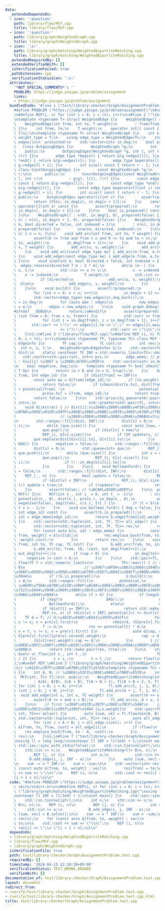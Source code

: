 ```yaml
---
data:
  _extendedDependsOn:
  - icon: ':question:'
    path: library/flow/MCF.cpp
    title: library/flow/MCF.cpp
  - icon: ':question:'
    path: library/graph/WeightedGraph.cpp
    title: library/graph/WeightedGraph.cpp
  - icon: ':x:'
    path: library/graph/matching/WeightedBipartiteMatching.cpp
    title: library/graph/matching/WeightedBipartiteMatching.cpp
  _extendedRequiredBy: []
  _extendedVerifiedWith: []
  _isVerificationFailed: true
  _pathExtension: cpp
  _verificationStatusIcon: ':x:'
  attributes:
    '*NOT_SPECIAL_COMMENTS*': ''
    PROBLEM: https://judge.yosupo.jp/problem/assignment
    links:
    - https://judge.yosupo.jp/problem/assignment
  bundledCode: "#line 1 \"test/library-checker/Graph/AssignmentProblem.test.cpp\"\n\
    #define PROBLEM \"https://judge.yosupo.jp/problem/assignment\"\n#include <bits/stdc++.h>\n\
    \n#define REP(i, n) for (int i = 0; i < (n); i++)\n\n#line 2 \"library/graph/WeightedGraph.cpp\"\
    \ntemplate <typename T> struct WeightedEdge {\n    WeightedEdge() = default;\n\
    \    WeightedEdge(int from, int to, T weight)\n        : from(from), to(to), weight(weight)\
    \ {}\n    int from, to;\n    T weight;\n    operator int() const { return to;\
    \ }\n};\n\ntemplate <typename T> struct WeightedGraph {\n    int n;\n    using\
    \ weight_type = T;\n    using edge_type = WeightedEdge<T>;\n    std::vector<edge_type>\
    \ edges;\n\n  protected:\n    std::vector<int> in_deg;\n    bool prepared;\n \
    \   class OutgoingEdges {\n        WeightedGraph *g;\n        int l, r;\n\n  \
    \    public:\n        OutgoingEdges(WeightedGraph *g, int l, int r) : g(g), l(l),\
    \ r(r) {}\n        edge_type *begin() { return &(g->edges[l]); }\n        edge_type\
    \ *end() { return &(g->edges[r]); }\n        edge_type &operator[](int i) { return\
    \ g->edges[l + i]; }\n        int size() const { return r - l; }\n    };\n   \
    \ class ConstOutgoingEdges {\n        const WeightedGraph *g;\n        int l,\
    \ r;\n\n      public:\n        ConstOutgoingEdges(const WeightedGraph *g, int\
    \ l, int r)\n            : g(g), l(l), r(r) {}\n        const edge_type *begin()\
    \ const { return &(g->edges[l]); }\n        const edge_type *end() const { return\
    \ &(g->edges[r]); }\n        const edge_type &operator[](int i) const { return\
    \ g->edges[l + i]; }\n        int size() const { return r - l; }\n    };\n\n \
    \ public:\n    OutgoingEdges operator[](int v) {\n        assert(prepared);\n\
    \        return {this, in_deg[v], in_deg[v + 1]};\n    }\n    const ConstOutgoingEdges\
    \ operator[](int v) const {\n        assert(prepared);\n        return {this,\
    \ in_deg[v], in_deg[v + 1]};\n    }\n\n    bool is_prepared() const { return prepared;\
    \ }\n\n    WeightedGraph() : n(0), in_deg(1, 0), prepared(false) {}\n    WeightedGraph(int\
    \ n) : n(n), in_deg(n + 1, 0), prepared(false) {}\n    WeightedGraph(int n, int\
    \ m, bool directed = false, int indexed = 1)\n        : n(n), in_deg(n + 1, 0),\
    \ prepared(false) {\n        scan(m, directed, indexed);\n    }\n\n    void resize(int\
    \ n) { n = n; }\n\n    void add_arc(int from, int to, T weight) {\n        assert(!prepared);\n\
    \        assert(0 <= from and from < n and 0 <= to and to < n);\n        edges.emplace_back(from,\
    \ to, weight);\n        in_deg[from + 1]++;\n    }\n    void add_edge(int u, int\
    \ v, T weight) {\n        add_arc(u, v, weight);\n        add_arc(v, u, weight);\n\
    \    }\n    void add_arc(const edge_type &e) { add_arc(e.from, e.to, e.weight);\
    \ }\n    void add_edge(const edge_type &e) { add_edge(e.from, e.to, e.weight);\
    \ }\n\n    void scan(int m, bool directed = false, int indexed = 1) {\n      \
    \  edges.reserve(directed ? m : 2 * m);\n        while (m--) {\n            int\
    \ u, v;\n            std::cin >> u >> v;\n            u -= indexed;\n        \
    \    v -= indexed;\n            T weight;\n            std::cin >> weight;\n \
    \           if (directed)\n                add_arc(u, v, weight);\n          \
    \  else\n                add_edge(u, v, weight);\n        }\n        build();\n\
    \    }\n\n    void build() {\n        assert(!prepared);\n        prepared = true;\n\
    \        for (int v = 0; v < n; v++)\n            in_deg[v + 1] += in_deg[v];\n\
    \        std::vector<edge_type> new_edges(in_deg.back());\n        auto counter\
    \ = in_deg;\n        for (auto &&e : edges)\n            new_edges[counter[e.from]++]\
    \ = e;\n        edges = new_edges;\n    }\n\n    void graph_debug() const {\n\
    #ifndef __DEBUG\n        return;\n#endif\n        assert(prepared);\n        for\
    \ (int from = 0; from < n; from++) {\n            std::cerr << from << \";\";\n\
    \            for (int i = in_deg[from]; i < in_deg[from + 1]; i++)\n         \
    \       std::cerr << \"(\" << edges[i].to << \",\" << edges[i].weight\n      \
    \                    << \")\";\n            std::cerr << \"\\n\";\n        }\n\
    \    }\n};\n#line 3 \"library/flow/MCF.cpp\"\n#define REP_(i, n) for (int i =\
    \ 0; i < (n); i++)\ntemplate <typename TF, typename TC> class MCF {\n    struct\
    \ EdgeInfo {\n        TF cap;\n        TC cost;\n        int rev;\n    };\n  \
    \  int n, s, t;\n    WeightedGraph<EdgeInfo> G;\n    std::vector<TC> potential,\
    \ dist;\n    static constexpr TC INF = std::numeric_limits<TC>::max() / 2;\n \
    \   std::vector<std::pair<int, int>> pre,\n        edge_memo; // pre[v]=[u,i]\
    \ : G[u][i] \u3067 v \u306B\u6765\u305F\n    std::vector<int> in_deg, out_deg;\n\
    \n    bool negative, dag;\n\n    template <typename T> bool chmin(T &a, const\
    \ T &b) {\n        return (a > b and (a = b, true));\n    }\n    bool SP_update(int\
    \ from, int edge_id) {\n        if (dist[from] == INF)\n            return false;\n\
    \        const auto &e = G[from][edge_id];\n        if ((e.weight).cap == 0)\n\
    \            return false;\n        if (chmin(dist[e.to], dist[from] + (e.weight).cost\
    \ + potential[from] -\n                                  potential[e.to])) {\n\
    \            pre[e.to] = {from, edge_id};\n            return true;\n        }\n\
    \        return false;\n    }\n\n    std::priority_queue<std::pair<TC, int>, std::vector<std::pair<TC,\
    \ int>>,\n                        std::greater<std::pair<TC, int>>>\n        que;\n\
    \    void dijkstra() { // dist[i]:s\u304B\u3089\u6B8B\u4F59\u30B0\u30E9\u30D5\u3067\
    \u8FBA\u306E\u91CD\u307F\u306B\u3088\u308Bi\u3078\u306E\u6700\u77ED\u8DEF\n  \
    \                    // \u3068\u306A\u308B\u3088\u3046\u306Bdist\u3092\u4F5C\u308B\
    \n        std::ranges::fill(dist, INF);\n        dist[s] = 0;\n        que.emplace(0,\
    \ s);\n        while (que.size()) {\n            const auto [now, v] = que.top();\n\
    \            que.pop();\n            if (dist[v] < now)\n                continue;\n\
    \            REP_(i, G[v].size())\n            if (SP_update(v, i))\n        \
    \        que.emplace(dist[G[v][i].to], G[v][i].to);\n        }\n    }\n\n    void\
    \ DAG() {\n        negative = false;\n        std::ranges::fill(dist, INF);\n\
    \        dist[s] = 0;\n        std::queue<int> que;\n        REP_(i, n) if (!in_deg[i])\
    \ que.push(i);\n        while (que.size()) {\n            int v = que.front();\n\
    \            que.pop();\n            REP_(i, G[v].size()) {\n                SP_update(v,\
    \ i);\n                if (!--in_deg[G[v][i].to])\n                    que.push(G[v][i].to);\n\
    \            }\n        }\n    }\n\n    void BellmanFord() {\n        negative\
    \ = false;\n        std::ranges::fill(dist, INF);\n        dist[s] = 0;\n    \
    \    REP_(_, n) {\n            bool update = false;\n            REP_(v, n)\n\
    \            if (dist[v] < INF)\n                REP_(i, G[v].size()) if (SP_update(v,\
    \ i)) update = true;\n            if (!update)\n                return;\n    \
    \    }\n        assert(false); // \u8CA0\u9589\u8DEF\n    }\n\n  public:\n   \
    \ MCF() {}\n    MCF(int n_, int s_ = 0, int t_ = -1)\n        : n(n_), G(n_),\
    \ potential(n_, 0), dist(n_), pre(n_), in_deg(n_, 0),\n          out_deg(n_, 0),\
    \ negative(false), dag(true), s(s_), t(t_) {\n        if (t < 0)\n           \
    \ t = n - 1;\n    }\n    void use_bellman_ford() { dag = false; }\n\n    TF operator[](const\
    \ int edge_id) const {\n        assert(G.is_prepared());\n        const auto &[from,\
    \ id] = edge_memo[edge_id];\n        return G.edge[from][id].weight.cap;\n   \
    \ }\n    std::vector<std::tuple<int, int, TF, TC>> all_edge() {\n        assert(G.is_prepared());\n\
    \        std::vector<std::tuple<int, int, TF, TC>> res;\n        res.reserve(edge_memo.size());\n\
    \        for (const auto &[v, id] : edge_memo) {\n            const auto &[to,\
    \ from, weight] = G[v][id];\n            res.emplace_back(from, to, weight.cap,\
    \ -weight.cost);\n        }\n        return res;\n    }\n\n    void add_arc(int\
    \ from, int to, TF cap, TC cost) {\n        G.add_arc(from, to, {cap, cost, out_deg[to]});\n\
    \        G.add_arc(to, from, {0, -cost, out_deg[from]++});\n        edge_memo.emplace_back(to,\
    \ out_deg[to]++);\n        if (cap > 0) {\n            in_deg[to]++;\n       \
    \     negative |= cost < 0;\n        }\n    }\n\n    std::pair<TC, bool>\n   \
    \ flow(TF f = std::numeric_limits<\n             TF>::max()) { // second \u304C\
    \ 0\n                           // \u3067\u8FD4\u3063\u3066\u304D\u305F\u5834\u5408\
    \u306F\u305D\u3082\u305D\u3082\u6700\u5927\u6D41\u304Cf\u306B\u9054\u3057\u306A\
    \u3044\n        if (!G.is_prepared())\n            G.build();\n        TC res\
    \ = 0;\n        std::ranges::fill(\n            potential,\n            0); //\
    \ \u4E00\u756A\u6700\u521D\u306F\u8CA0\u306E\u30B3\u30B9\u30C8\u306E\u8FBA\u304C\
    \u7121\u3044\u304B\u3089\u30DD\u30C6\u30F3\u30B7\u30E3\u30EB\u306F0\u306B\u3057\
    \u3066\u3044\u3044\n        while (f > 0) {\n            if (negative)\n     \
    \           if (dag)\n                    DAG();\n                else\n     \
    \               BellmanFord();\n            else\n                dijkstra();\n\
    \            if (dist[t] == INF)\n                return std::make_pair(res, false);\n\
    \            REP_(v, n) if (dist[v] < INF) potential[v] += dist[v];\n        \
    \    TF d = f; // d:\u4ECA\u56DE\u6D41\u3059\u91CF\n            for (int v = t;\
    \ v != s; v = pre[v].first)\n                chmin(d, (G[pre[v].first][pre[v].second].weight).cap);\n\
    \            f -= d;\n            res += potential[t] * d;\n            for (int\
    \ v = t; v != s; v = pre[v].first) {\n                auto &[cap, cost, rev] =\
    \ G[pre[v].first][pre[v].second].weight;\n                cap -= d;\n        \
    \        (G[v][rev].weight).cap += d;\n            }\n        } // \u3053\u306E\
    \u30EB\u30FC\u30D7\u3092\u629C\u3051\u3066\u308B\u306A\u3089f\u6D41\u308C\u3066\
    \u308B\n        return std::make_pair(res, true);\n    }\n\n    std::pair<TC,\
    \ bool> st_flow(int s_, int t_,\n                                TF lim = std::numeric_limits<TF>::max()\
    \ / 2) {\n        s = s_;\n        t = t_;\n        return flow(lim);\n    }\n\
    };\n#undef REP_\n#line 3 \"library/graph/matching/WeightedBipartiteMatching.cpp\"\
    \n// \u91CD\u307F\u306E\u6700\u5927\u5316\ntemplate <typename TC> class WeightedBipartiteMatching\
    \ {\n    int A, B; // \u5DE6\u53F3\u306E\u9802\u70B9\u6570\n    int S, T;\n  \
    \  MCF<int, TC> fl;\n\n  public:\n    WeightedBipartiteMatching(int A, int B)\n\
    \        : A(A), B(B), S(A + B), T(A + B + 1), fl(A + B + 2, S, T) {\n       \
    \ for (int i = 0; i < A; i++)\n            fl.add_arc(S, i, 1, 0);\n        for\
    \ (int j = 0; j < B; j++)\n            fl.add_arc(A + j, T, 1, 0);\n    }\n  \
    \  void add_edge(int u, int v, TC weight) {\n        assert(0 <= u and u < A);\n\
    \        assert(0 <= v and v < B);\n        fl.add_arc(u, A + v, 1, -weight);\n\
    \    }\n\n    // first \u306F\u91CD\u307F\u306E\u7DCF\u548C\n    // second \u306F\
    \u30DE\u30C3\u30C1\u3057\u305F\u5404 [u,v,weight]\n    std::pair<TC, std::vector<std::tuple<int,\
    \ int, TC>>> solve() {\n        auto [sum, ok] = fl.flow(min(A, B));\n       \
    \ std::vector<std::tuple<int, int, TC>> res;\n        auto all_edge = fl.all_edge();\n\
    \        for (int i = A + B; i < all_edge.size(); i++) {\n            const auto\
    \ &[from, to, flow, cost] = all_edge[i];\n            if (flow)\n            \
    \    res.emplace_back(from, to - A, -cost);\n        }\n        return std::make_pair(-sum,\
    \ res);\n    }\n};\n#line 7 \"test/library-checker/Graph/AssignmentProblem.test.cpp\"\
    \nusing ll = long long;\nconstexpr ll INF = ll(1e9) + 1;\n\nint main() {\n   \
    \ std::ios::sync_with_stdio(false);\n    std::cin.tie(nullptr);\n\n    int n;\n\
    \    std::cin >> n;\n    WeightedBipartiteMatching<ll> B(n, n);\n    REP (i, n)\n\
    \        REP (j, n) {\n            int a;\n            std::cin >> a;\n      \
    \      B.add_edge(i, j, INF - a);\n        }\n    auto [sum, vec] = B.solve();\n\
    \n    sum -= n * INF;\n    sum = -sum;\n\n    std::vector<int> res(n);\n    for\
    \ (const auto &[from, to, weight] : vec)\n        res[from] = to;\n\n    std::cout\
    \ << sum << \"\\n\";\n    REP (i, n)\n        std::cout << res[i] << \"\\n \"\
    [i + 1 < n];\n}\n"
  code: "#define PROBLEM \"https://judge.yosupo.jp/problem/assignment\"\n#include\
    \ <bits/stdc++.h>\n\n#define REP(i, n) for (int i = 0; i < (n); i++)\n\n#include\
    \ \"library/graph/matching/WeightedBipartiteMatching.cpp\"\nusing ll = long long;\n\
    constexpr ll INF = ll(1e9) + 1;\n\nint main() {\n    std::ios::sync_with_stdio(false);\n\
    \    std::cin.tie(nullptr);\n\n    int n;\n    std::cin >> n;\n    WeightedBipartiteMatching<ll>\
    \ B(n, n);\n    REP (i, n)\n        REP (j, n) {\n            int a;\n       \
    \     std::cin >> a;\n            B.add_edge(i, j, INF - a);\n        }\n    auto\
    \ [sum, vec] = B.solve();\n\n    sum -= n * INF;\n    sum = -sum;\n\n    std::vector<int>\
    \ res(n);\n    for (const auto &[from, to, weight] : vec)\n        res[from] =\
    \ to;\n\n    std::cout << sum << \"\\n\";\n    REP (i, n)\n        std::cout <<\
    \ res[i] << \"\\n \"[i + 1 < n];\n}\n"
  dependsOn:
  - library/graph/matching/WeightedBipartiteMatching.cpp
  - library/flow/MCF.cpp
  - library/graph/WeightedGraph.cpp
  isVerificationFile: true
  path: test/library-checker/Graph/AssignmentProblem.test.cpp
  requiredBy: []
  timestamp: '2024-04-15 12:10:38+09:00'
  verificationStatus: TEST_WRONG_ANSWER
  verifiedWith: []
documentation_of: test/library-checker/Graph/AssignmentProblem.test.cpp
layout: document
redirect_from:
- /verify/test/library-checker/Graph/AssignmentProblem.test.cpp
- /verify/test/library-checker/Graph/AssignmentProblem.test.cpp.html
title: test/library-checker/Graph/AssignmentProblem.test.cpp
---
```

